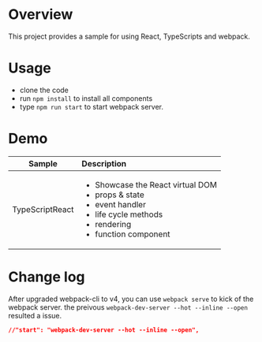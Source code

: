 # Overview
This project provides a sample for using React, TypeScripts and webpack. 

# Usage
* clone the code
* run ```npm install``` to install all components
* type ```npm run start``` to start webpack server.

# Demo
|Sample|Description|
|------------------- | :----------------------------- |
|TypeScriptReact| <ul><li>Showcase the React virtual DOM</li><li>props & state</li><li>event handler</li><li>life cycle methods</li><li>rendering</li><li>function component</li></ul>|

# Change log
After upgraded webpack-cli to v4, you can use ```webpack serve``` to kick of the webpack server. the preivous ```webpack-dev-server --hot --inline --open``` resulted a issue. 
```JSON
//"start": "webpack-dev-server --hot --inline --open",
```

